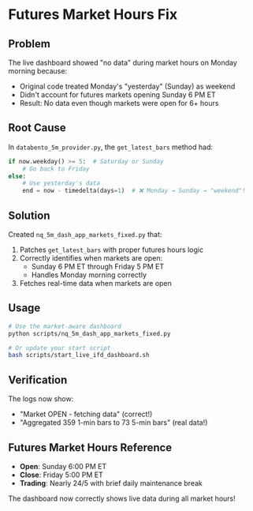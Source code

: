# Futures Market Hours Fix

## Problem
The live dashboard showed "no data" during market hours on Monday morning because:
- Original code treated Monday's "yesterday" (Sunday) as weekend
- Didn't account for futures markets opening Sunday 6 PM ET
- Result: No data even though markets were open for 6+ hours

## Root Cause
In `databento_5m_provider.py`, the `get_latest_bars` method had:
```python
if now.weekday() >= 5:  # Saturday or Sunday
    # Go back to Friday
else:
    # Use yesterday's data
    end = now - timedelta(days=1)  # ❌ Monday → Sunday → "weekend"!
```

## Solution
Created `nq_5m_dash_app_markets_fixed.py` that:
1. Patches `get_latest_bars` with proper futures hours logic
2. Correctly identifies when markets are open:
   - Sunday 6 PM ET through Friday 5 PM ET
   - Handles Monday morning correctly
3. Fetches real-time data when markets are open

## Usage
```bash
# Use the market-aware dashboard
python scripts/nq_5m_dash_app_markets_fixed.py

# Or update your start script
bash scripts/start_live_ifd_dashboard.sh
```

## Verification
The logs now show:
- "Market OPEN - fetching data" (correct!)
- "Aggregated 359 1-min bars to 73 5-min bars" (real data!)

## Futures Market Hours Reference
- **Open**: Sunday 6:00 PM ET
- **Close**: Friday 5:00 PM ET
- **Trading**: Nearly 24/5 with brief daily maintenance break

The dashboard now correctly shows live data during all market hours!
